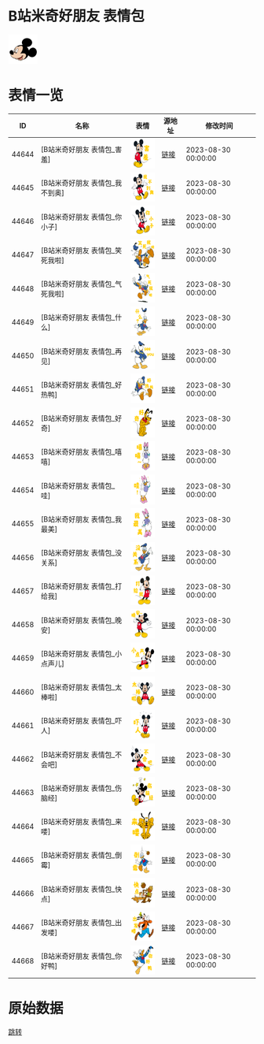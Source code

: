 # B站米奇好朋友 表情包

<img src="./cover.png" height="60" alt="cover" />

# 表情一览

|ID|名称|表情|源地址|修改时间|
|----|----|----|----|----|
|44644|[B站米奇好朋友 表情包_害羞]|<img src="./pic/044644_%5BB站米奇好朋友 表情包_害羞%5D.png" height="60" alt="害羞"/>|[链接](https://i0.hdslb.com/bfs/garb/abe11006a722dc9220fcf646295c201b9b3ad446.png)|2023-08-30 00:00:00|
|44645|[B站米奇好朋友 表情包_我不到奥]|<img src="./pic/044645_%5BB站米奇好朋友 表情包_我不到奥%5D.png" height="60" alt="我不到奥"/>|[链接](https://i0.hdslb.com/bfs/garb/14fbced773b4250834d68970b0b274169a92a465.png)|2023-08-30 00:00:00|
|44646|[B站米奇好朋友 表情包_你小子]|<img src="./pic/044646_%5BB站米奇好朋友 表情包_你小子%5D.png" height="60" alt="你小子"/>|[链接](https://i0.hdslb.com/bfs/garb/cfaf197ab4b8c9236bbab9020df081276001e331.png)|2023-08-30 00:00:00|
|44647|[B站米奇好朋友 表情包_笑死我啦]|<img src="./pic/044647_%5BB站米奇好朋友 表情包_笑死我啦%5D.png" height="60" alt="笑死我啦"/>|[链接](https://i0.hdslb.com/bfs/garb/b8f62e0b398a57506730fdd1b335ff022cb55ffb.png)|2023-08-30 00:00:00|
|44648|[B站米奇好朋友 表情包_气死我啦]|<img src="./pic/044648_%5BB站米奇好朋友 表情包_气死我啦%5D.png" height="60" alt="气死我啦"/>|[链接](https://i0.hdslb.com/bfs/garb/e565ed4bdcc15cf8c6c9358ad4789612aa63327b.png)|2023-08-30 00:00:00|
|44649|[B站米奇好朋友 表情包_什么]|<img src="./pic/044649_%5BB站米奇好朋友 表情包_什么%5D.png" height="60" alt="什么"/>|[链接](https://i0.hdslb.com/bfs/garb/0fead068d85c495eb8757806ac025efa8eee92ae.png)|2023-08-30 00:00:00|
|44650|[B站米奇好朋友 表情包_再见]|<img src="./pic/044650_%5BB站米奇好朋友 表情包_再见%5D.png" height="60" alt="再见"/>|[链接](https://i0.hdslb.com/bfs/garb/6f0085ec40c41493f94278bee4d960f0ceed47db.png)|2023-08-30 00:00:00|
|44651|[B站米奇好朋友 表情包_好热鸭]|<img src="./pic/044651_%5BB站米奇好朋友 表情包_好热鸭%5D.png" height="60" alt="好热鸭"/>|[链接](https://i0.hdslb.com/bfs/garb/b0c873e5d06ab792bc232056b55ad8d072e35bee.png)|2023-08-30 00:00:00|
|44652|[B站米奇好朋友 表情包_好奇]|<img src="./pic/044652_%5BB站米奇好朋友 表情包_好奇%5D.png" height="60" alt="好奇"/>|[链接](https://i0.hdslb.com/bfs/garb/8811aa7629f401627d762caa230078102d82958a.png)|2023-08-30 00:00:00|
|44653|[B站米奇好朋友 表情包_嘻嘻]|<img src="./pic/044653_%5BB站米奇好朋友 表情包_嘻嘻%5D.png" height="60" alt="嘻嘻"/>|[链接](https://i0.hdslb.com/bfs/garb/2cfc09bbca9beb1315fb61a620391d10f1a391b1.png)|2023-08-30 00:00:00|
|44654|[B站米奇好朋友 表情包_哇]|<img src="./pic/044654_%5BB站米奇好朋友 表情包_哇%5D.png" height="60" alt="哇"/>|[链接](https://i0.hdslb.com/bfs/garb/6013b42b982debff5b0f14640e44920ee4208589.png)|2023-08-30 00:00:00|
|44655|[B站米奇好朋友 表情包_我最美]|<img src="./pic/044655_%5BB站米奇好朋友 表情包_我最美%5D.png" height="60" alt="我最美"/>|[链接](https://i0.hdslb.com/bfs/garb/8e3492aa51083eab88db00d350e9eccaddf26d12.png)|2023-08-30 00:00:00|
|44656|[B站米奇好朋友 表情包_没关系]|<img src="./pic/044656_%5BB站米奇好朋友 表情包_没关系%5D.png" height="60" alt="没关系"/>|[链接](https://i0.hdslb.com/bfs/garb/f86fcc4c8abaa1181f57ca0ce2eb3db429d0200b.png)|2023-08-30 00:00:00|
|44657|[B站米奇好朋友 表情包_打给我]|<img src="./pic/044657_%5BB站米奇好朋友 表情包_打给我%5D.png" height="60" alt="打给我"/>|[链接](https://i0.hdslb.com/bfs/garb/9ecdae92d2806b770f62aa3acae6e6db06442d5a.png)|2023-08-30 00:00:00|
|44658|[B站米奇好朋友 表情包_晚安]|<img src="./pic/044658_%5BB站米奇好朋友 表情包_晚安%5D.png" height="60" alt="晚安"/>|[链接](https://i0.hdslb.com/bfs/garb/cebeb965f7c517c47727f51fa23315b78a9be437.png)|2023-08-30 00:00:00|
|44659|[B站米奇好朋友 表情包_小点声儿]|<img src="./pic/044659_%5BB站米奇好朋友 表情包_小点声儿%5D.png" height="60" alt="小点声儿"/>|[链接](https://i0.hdslb.com/bfs/garb/1aaa199ea8dcfea287d530357fb057116c222765.png)|2023-08-30 00:00:00|
|44660|[B站米奇好朋友 表情包_太棒啦]|<img src="./pic/044660_%5BB站米奇好朋友 表情包_太棒啦%5D.png" height="60" alt="太棒啦"/>|[链接](https://i0.hdslb.com/bfs/garb/0ee9d19ad60e85d9c0fcb84894571c235a0e8346.png)|2023-08-30 00:00:00|
|44661|[B站米奇好朋友 表情包_吓人]|<img src="./pic/044661_%5BB站米奇好朋友 表情包_吓人%5D.png" height="60" alt="吓人"/>|[链接](https://i0.hdslb.com/bfs/garb/a8a441579633ab0d29e15e0ea3b8201c0031641e.png)|2023-08-30 00:00:00|
|44662|[B站米奇好朋友 表情包_不会吧]|<img src="./pic/044662_%5BB站米奇好朋友 表情包_不会吧%5D.png" height="60" alt="不会吧"/>|[链接](https://i0.hdslb.com/bfs/garb/f9508036ccccdb4c1daea81f452cd66dcaef3e30.png)|2023-08-30 00:00:00|
|44663|[B站米奇好朋友 表情包_伤脑经]|<img src="./pic/044663_%5BB站米奇好朋友 表情包_伤脑经%5D.png" height="60" alt="伤脑经"/>|[链接](https://i0.hdslb.com/bfs/garb/8a0e05ad4b3225990fdbcbbb19331a4730088ca9.png)|2023-08-30 00:00:00|
|44664|[B站米奇好朋友 表情包_来喽]|<img src="./pic/044664_%5BB站米奇好朋友 表情包_来喽%5D.png" height="60" alt="来喽"/>|[链接](https://i0.hdslb.com/bfs/garb/54793f737b46ba4244c762c08eaab9f347977663.png)|2023-08-30 00:00:00|
|44665|[B站米奇好朋友 表情包_倒霉]|<img src="./pic/044665_%5BB站米奇好朋友 表情包_倒霉%5D.png" height="60" alt="倒霉"/>|[链接](https://i0.hdslb.com/bfs/garb/aea2d2e1f50d3ef9028e0eb67c1fc7cfda832e93.png)|2023-08-30 00:00:00|
|44666|[B站米奇好朋友 表情包_快点]|<img src="./pic/044666_%5BB站米奇好朋友 表情包_快点%5D.png" height="60" alt="快点"/>|[链接](https://i0.hdslb.com/bfs/garb/10c749353083f3450bd3a27ea365dca442862a27.png)|2023-08-30 00:00:00|
|44667|[B站米奇好朋友 表情包_出发喽]|<img src="./pic/044667_%5BB站米奇好朋友 表情包_出发喽%5D.png" height="60" alt="出发喽"/>|[链接](https://i0.hdslb.com/bfs/garb/84d5316df8d9fe9bb1b499f5d1ecae314de3e672.png)|2023-08-30 00:00:00|
|44668|[B站米奇好朋友 表情包_你好鸭]|<img src="./pic/044668_%5BB站米奇好朋友 表情包_你好鸭%5D.png" height="60" alt="你好鸭"/>|[链接](https://i0.hdslb.com/bfs/garb/5532ca96fc163567472072e642aafae0043448c9.png)|2023-08-30 00:00:00|

# 原始数据

[跳转](./raw.json)

